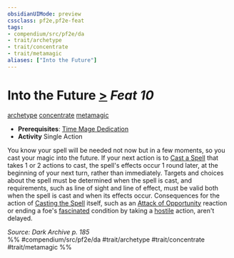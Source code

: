 ```yaml
---
obsidianUIMode: preview
cssclass: pf2e,pf2e-feat
tags:
- compendium/src/pf2e/da
- trait/archetype
- trait/concentrate
- trait/metamagic
aliases: ["Into the Future"]
---
```

# Into the Future  [>](../../rules/core-rulebook/chapter-9-playing-the-game.md#Actions "Single Action") *Feat 10*  
[archetype](../../rules/traits/archetype.md)  [concentrate](../../rules/traits/concentrate.md)  [metamagic](../../rules/traits/metamagic.md)  

- **Prerequisites**: [Time Mage Dedication](time-mage-dedication-da.md)
- **Activity** Single Action

You know your spell will be needed not now but in a few moments, so you cast your magic into the future. If your next action is to [Cast a Spell](../../rules/actions/cast-a-spell.md) that takes 1 or 2 actions to cast, the spell's effects occur 1 round later, at the beginning of your next turn, rather than immediately. Targets and choices about the spell must be determined when the spell is cast, and requirements, such as line of sight and line of effect, must be valid both when the spell is cast and when its effects occur. Consequences for the action of [Casting the Spell](../../rules/actions/cast-a-spell.md) itself, such as an [Attack of Opportunity](../../rules/actions/attack-of-opportunity.md) reaction or ending a foe's [fascinated](../../rules/conditions.md#Fascinated) condition by taking a [hostile](../../rules/conditions.md#Hostile) action, aren't delayed.

*Source: Dark Archive p. 185*  
%% #compendium/src/pf2e/da #trait/archetype #trait/concentrate #trait/metamagic %%